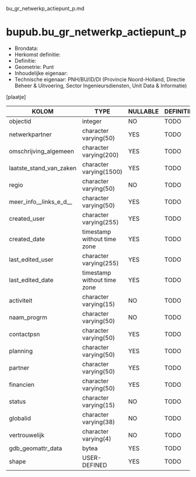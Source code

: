 bu_gr_netwerkp_actiepunt_p.md

# bupub.bu_gr_netwerkp_actiepunt_p


* Brondata: 
* Herkomst definitie: 
* Definitie: 
* Geometrie: Punt
* Inhoudelijke eigenaar: 
* Technische eigenaar: PNH/BU/ID/DI (Provincie Noord-Holland, Directie Beheer & Uitvoering, Sector Ingenieursdiensten, Unit Data & Informatie)

[plaatje]


|KOLOM                            |TYPE                       |NULLABLE|DEFINITIE|
|------                           |----                       |-----   |-----    |
|objectid                         |integer                    |NO      |TODO|
|netwerkpartner                   |character varying(50)      |YES     |TODO|
|omschrijving_algemeen            |character varying(200)     |YES     |TODO|
|laatste_stand_van_zaken          |character varying(1500)    |YES     |TODO|
|regio                            |character varying(50)      |NO      |TODO|
|meer_info__links_e_d__           |character varying(50)      |YES     |TODO|
|created_user                     |character varying(255)     |YES     |TODO|
|created_date                     |timestamp without time zone|YES     |TODO|
|last_edited_user                 |character varying(255)     |YES     |TODO|
|last_edited_date                 |timestamp without time zone|YES     |TODO|
|activiteit                       |character varying(15)      |NO      |TODO|
|naam_progrm                      |character varying(50)      |NO      |TODO|
|contactpsn                       |character varying(50)      |YES     |TODO|
|planning                         |character varying(50)      |YES     |TODO|
|partner                          |character varying(50)      |YES     |TODO|
|financien                        |character varying(50)      |YES     |TODO|
|status                           |character varying(15)      |NO      |TODO|
|globalid                         |character varying(38)      |NO      |TODO|
|vertrouwelijk                    |character varying(4)       |NO      |TODO|
|gdb_geomattr_data                |bytea                      |YES     |TODO|
|shape                            |USER-DEFINED               |YES     |TODO|
